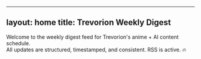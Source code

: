 
---
layout: home
title: Trevorion Weekly Digest
---

Welcome to the weekly digest feed for Trevorion's anime + AI content schedule.  
All updates are structured, timestamped, and consistent. RSS is active. 🔥
